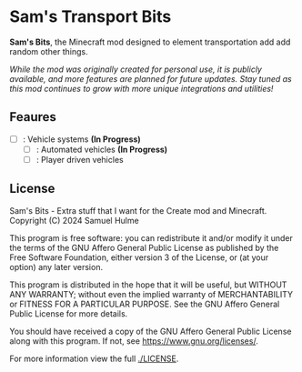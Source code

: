 # Sam's Transport Bits

**Sam's Bits**, the Minecraft mod designed to element transportation add add random other things.

*While the mod was originally created for personal use, it is publicly available, and more features are planned for future updates.*
*Stay tuned as this mod continues to grow with more unique integrations and utilities!*

## Feaures

- [ ] : Vehicle systems **(In Progress)**
    - [ ] : Automated vehicles **(In Progress)**
    - [ ] : Player driven vehicles

## License

Sam's Bits - Extra stuff that I want for the Create mod and Minecraft.
Copyright (C) 2024  Samuel Hulme

This program is free software: you can redistribute it and/or modify
it under the terms of the GNU Affero General Public License as published
by the Free Software Foundation, either version 3 of the License, or
(at your option) any later version.

This program is distributed in the hope that it will be useful,
but WITHOUT ANY WARRANTY; without even the implied warranty of
MERCHANTABILITY or FITNESS FOR A PARTICULAR PURPOSE.  See the
GNU Affero General Public License for more details.

You should have received a copy of the GNU Affero General Public License
along with this program.  If not, see <https://www.gnu.org/licenses/>.

For more information view the full [./LICENSE](./LICENSE).
